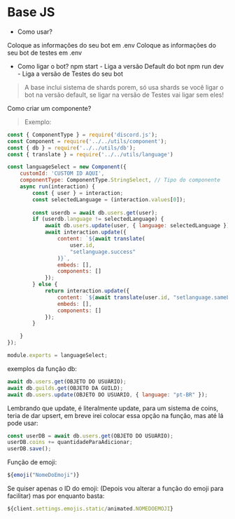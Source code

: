 # Base JS

- Como usar?

Coloque as informações do seu bot em .env
Coloque as informações do seu bot de testes em .env

- Como ligar o bot?
npm start - Liga a versão Default do bot
npm run dev - Liga a versão de Testes do seu bot

> A base inclui sistema de shards porem, só usa shards se você ligar o bot na versão default, se ligar na versão de Testes vai ligar sem eles!

Como criar um componente? 

> Exemplo: 
```js
const { ComponentType } = require('discord.js');
const Component = require('../../utils/component'); 
const { db } = require('../../utils/db');
const { translate } = require('../../utils/language')

const languageSelect = new Component({
    customId: 'CUSTOM ID AQUI',
    componentType: ComponentType.StringSelect, // Tipo do componente
    async run(interaction) {
        const { user } = interaction;
        const selectedLanguage = (interaction.values[0]);
        
        const userdb = await db.users.get(user);
        if (userdb.language != selectedLanguage) {
            await db.users.update(user, { language: selectedLanguage });
            await interaction.update({
                content: `${await translate(
                    user.id,
                    "setlanguage.success"
                )}`,
                embeds: [],
                components: []
            });
        } else {
            return interaction.update({
                content: `${await translate(user.id, "setlanguage.sameLanguage")}`,
                embeds: [],
                components: []
            });
        }

    }
});

module.exports = languageSelect;
```

exemplos da função db:

```js
await db.users.get(OBJETO DO USUÁRIO);
await db.guilds.get(OBJETO DA GUILD);
await db.users.update(OBJETO DO USUARIO, { language: "pt-BR" });
```

Lembrando que update, é literalmente update, para um sistema de coins, teria de dar upsert, em breve irei colocar essa opção na função, mas até lá pode usar:

```js
const userDB = await db.users.get(OBJETO DO USUÁRIO);
userDB.coins += quantidadeParaAdicionar;
userDB.save();
```

Função de emoji:

```js
${emoji("NomeDoEmoji")}
```

Se quiser apenas o ID do emoji:
(Depois vou alterar a função do emoji para facilitar)
mas por enquanto basta:

```js
${client.settings.emojis.static/animated.NOMEDOEMOJI}
```